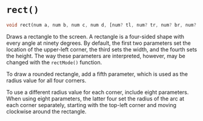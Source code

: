 # `rect()`

```dart
void rect(num a, num b, num c, num d, [num? tl, num? tr, num? br, num? bl])
```

Draws a rectangle to the screen. A rectangle is a four-sided shape with every angle at ninety degrees. By default, the first two parameters set the location of the upper-left corner, the third sets the width, and the fourth sets the height. The way these parameters are interpreted, however, may be changed with the `rectMode()` function.

To draw a rounded rectangle, add a fifth parameter, which is used as the radius value for all four corners.

To use a different radius value for each corner, include eight parameters. When using eight parameters, the latter four set the radius of the arc at each corner separately, starting with the top-left corner and moving clockwise around the rectangle.
